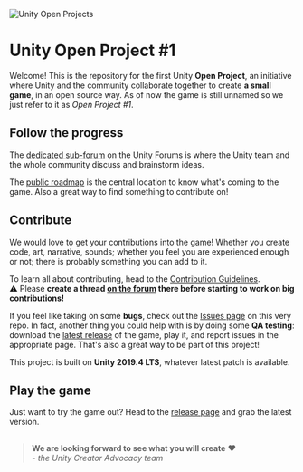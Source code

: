 ![Unity Open Projects](https://imgur.com/Y0svl0w.png)
# Unity Open Project #1

Welcome! This is the repository for the first Unity **Open Project**, an initiative where Unity and the community collaborate together to create **a small game**, in an open source way. As of now the game is still unnamed so we just refer to it as *Open Project #1*.

## Follow the progress
The [dedicated sub-forum](https://forum.unity.com/forums/open-projects.531/) on the Unity Forums is where the Unity team and the whole community discuss and brainstorm ideas.

The [public roadmap](https://open.codecks.io/unity-open-project-1) is the central location to know what's coming to the game. Also a great way to find something to contribute on!  

## Contribute
We would love to get your contributions into the game! Whether you create code, art, narrative, sounds; whether you feel you are experienced enough or not; there is probably something you can add to it.

To learn all about contributing, head to the [Contribution Guidelines](https://docs.google.com/document/d/1PwBF4yQl69RxvVHZ2m2iiy5pYjd9QO-VcuXWDjB7QwA/edit#).  
⚠ Please **create a thread [on the forum](https://forum.unity.com/forums/open-projects.531/) there before starting to work on big contributions!** 

If you feel like taking on some **bugs**, check out the [Issues page](https://github.com/UnityTechnologies/open-project-1/issues) on this very repo. In fact, another thing you could help with is by doing some **QA testing**: download the [latest release](https://github.com/UnityTechnologies/open-project-1/releases) of the game, play it, and report issues in the appropriate page. That's also a great way to be part of this project!

This project is built on **Unity 2019.4 LTS**, whatever latest patch is available.

## Play the game
Just want to try the game out? Head to the [release page](https://github.com/UnityTechnologies/open-project-1/releases) and grab the latest version.

##

> **We are looking forward to see what you will create** ❤  
> *- the Unity Creator Advocacy team*
       

